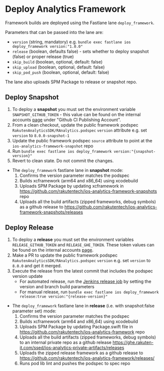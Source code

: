 # Deploy Analytics Framework

Framework builds are deployed using the Fastlane lane `deploy_framework`. 

Parameters that can be passed into the lane are:

* `version` (string, mandatory) e.g. `bundle exec fastlane ios deploy_framework version:"1.0.0"`
* `release` (boolean, defaults false) - sets whether to deploy snapshot (false) or proper release (true)
* `skip_build` (boolean, optional, default: false)
* `skip_upload` (boolean, optional, default: false)
* `skip_pod_push` (boolean, optional, default: false)

The lane also uploads SPM Package to release or snapshot repo.

## Deploy Snapshot

1. To deploy a **snapshot** you must set the environment variable `SNAPSHOT_GITHUB_TOKEN` - this value can be found on the internal accounts [page](https://confluence.rakuten-it.com/confluence/display/MAGS/Internal+accounts+for+SDK+Team) under "Github CI Publishing Account".
1. From a clean checkout, update the public framework podspec `RakutenAnalyticsSDK/RAnalytics.podspec` `version` attribute e.g. set `version` to `8.0.0-snapshot-1`
1. Update the public framework podspec `source` attribute to point at the `ios-analytics-framework-snapshot` repo
1. Run `bundle exec fastlane ios deploy_framework version:"{snapshot-version}"`
1. Revert to clean state. Do not commit the changes.

* The `deploy_framework` fastlane lane in **snapshot** mode:
    1. Confirms the version parameter matches the podspec
    1. Builds xcframework (arm64 and x86_64) using xcodebuild
    1. Uploads SPM Package by updating xcframework in https://github.com/rakutentech/ios-analytics-framework-snapshots repo
    1. Uploads all the build artifacts (zipped frameworks, debug symbols) as a github release to https://github.com/rakutentech/ios-analytics-framework-snapshots/releases

## Deploy Release

1. To deploy a **release** you must set the environment variables `RELEASE_GITHUB_TOKEN` and `RELEASE_GHE_TOKEN`. These token values can be found on the internal accounts [page](https://confluence.rakuten-it.com/confluence/display/MAGS/Internal+accounts+for+SDK+Team).
1. Make a PR to update the public framework podspec `RakutenAnalyticsSDK/RAnalytics.podspec` `version` e.g. set `version` to `8.0.0` and get it merged.
1. Execute the release from the latest commit that includes the podspec version update
    * For automated release, run the [Jenkins release job](http://jenkins-mtsd.rakuten-it.com/job/sdk/job/public-analytics/) by setting the version and branch build parameters
    * For manual release, run `bundle exec fastlane ios deploy_framework release:true version:"{release-version}"`

* The `deploy_framework` fastlane lane in **release** (i.e. with snapshot:false parameter set) mode:
    1. Confirms the version parameter matches the podspec
    1. Builds xcframework (arm64 and x86_64) using xcodebuild
    1. Uploads SPM Package by updating Package.swift file in https://github.com/rakutentech/ios-analytics-framework repo
    1. Uploads all the build artifacts (zipped frameworks, debug symbols) to an internal private repo as a github release https://ghe.rakuten-it.com/ssed/ios-analytics-private-artifacts/releases
    1. Uploads the zipped release framework as a github release to https://github.com/rakutentech/ios-analytics-framework/releases/
    1. Runs pod lib lint and pushes the podspec to spec repo